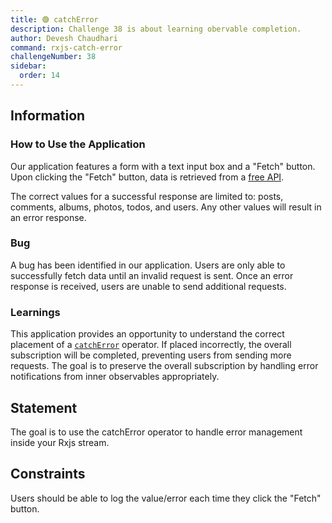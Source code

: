 ```yaml
---
title: 🟢 catchError
description: Challenge 38 is about learning obervable completion.
author: Devesh Chaudhari
command: rxjs-catch-error
challengeNumber: 38
sidebar:
  order: 14
---
```


## Information

### How to Use the Application

Our application features a form with a text input box and a "Fetch" button. Upon clicking the "Fetch" button, data is retrieved from a [free API](https://jsonplaceholder.typicode.com/).

The correct values for a successful response are limited to: posts, comments, albums, photos, todos, and users. Any other values will result in an error response.

### Bug

A bug has been identified in our application. Users are only able to successfully fetch data until an invalid request is sent. Once an error response is received, users are unable to send additional requests.

### Learnings

This application provides an opportunity to understand the correct placement of a [`catchError`](https://rxjs.dev/api/operators/catchError) operator. If placed incorrectly, the overall subscription will be completed, preventing users from sending more requests. The goal is to preserve the overall subscription by handling error notifications from inner observables appropriately.

## Statement

The goal is to use the catchError operator to handle error management inside your Rxjs stream.

## Constraints

Users should be able to log the value/error each time they click the "Fetch" button.
